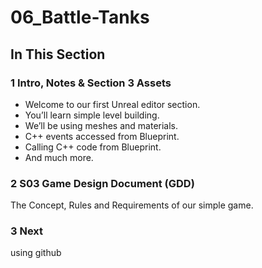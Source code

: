 ﻿# 06_Battle-Tanks


## In This Section

### 1 Intro, Notes & Section 3 Assets ###

+ Welcome to our first Unreal editor section.
+ You’ll learn simple level building.
+ We’ll be using meshes and materials.
+ C++ events accessed from Blueprint.
+ Calling C++ code from Blueprint.
+ And much more.

### 2 S03 Game Design Document (GDD) ###

The Concept, Rules and Requirements of our simple game.

### 3 Next
using github